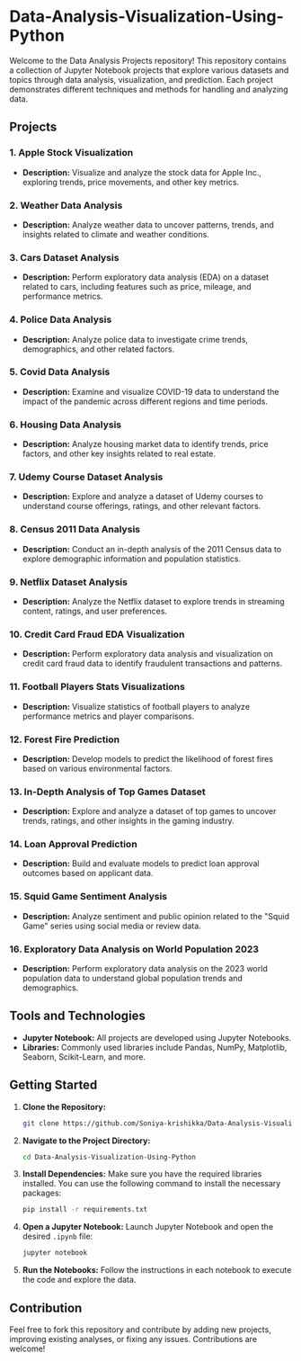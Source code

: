 # Data-Analysis-Visualization-Using-Python

Welcome to the Data Analysis Projects repository! This repository contains a collection of Jupyter Notebook projects that explore various datasets and topics through data analysis, visualization, and prediction. Each project demonstrates different techniques and methods for handling and analyzing data.

## Projects

### 1. Apple Stock Visualization
- **Description:** Visualize and analyze the stock data for Apple Inc., exploring trends, price movements, and other key metrics.

### 2. Weather Data Analysis
- **Description:** Analyze weather data to uncover patterns, trends, and insights related to climate and weather conditions.

### 3. Cars Dataset Analysis
- **Description:** Perform exploratory data analysis (EDA) on a dataset related to cars, including features such as price, mileage, and performance metrics.

### 4. Police Data Analysis
- **Description:** Analyze police data to investigate crime trends, demographics, and other related factors.

### 5. Covid Data Analysis
- **Description:** Examine and visualize COVID-19 data to understand the impact of the pandemic across different regions and time periods.

### 6. Housing Data Analysis
- **Description:** Analyze housing market data to identify trends, price factors, and other key insights related to real estate.

### 7. Udemy Course Dataset Analysis
- **Description:** Explore and analyze a dataset of Udemy courses to understand course offerings, ratings, and other relevant factors.

### 8. Census 2011 Data Analysis
- **Description:** Conduct an in-depth analysis of the 2011 Census data to explore demographic information and population statistics.

### 9. Netflix Dataset Analysis
- **Description:** Analyze the Netflix dataset to explore trends in streaming content, ratings, and user preferences.

### 10. Credit Card Fraud EDA Visualization
- **Description:** Perform exploratory data analysis and visualization on credit card fraud data to identify fraudulent transactions and patterns.

### 11. Football Players Stats Visualizations
- **Description:** Visualize statistics of football players to analyze performance metrics and player comparisons.

### 12. Forest Fire Prediction
- **Description:** Develop models to predict the likelihood of forest fires based on various environmental factors.

### 13. In-Depth Analysis of Top Games Dataset
- **Description:** Explore and analyze a dataset of top games to uncover trends, ratings, and other insights in the gaming industry.

### 14. Loan Approval Prediction
- **Description:** Build and evaluate models to predict loan approval outcomes based on applicant data.

### 15. Squid Game Sentiment Analysis
- **Description:** Analyze sentiment and public opinion related to the "Squid Game" series using social media or review data.

### 16. Exploratory Data Analysis on World Population 2023
- **Description:** Perform exploratory data analysis on the 2023 world population data to understand global population trends and demographics.

## Tools and Technologies

- **Jupyter Notebook:** All projects are developed using Jupyter Notebooks.
- **Libraries:** Commonly used libraries include Pandas, NumPy, Matplotlib, Seaborn, Scikit-Learn, and more.

## Getting Started

1. **Clone the Repository:**
   ```bash
   git clone https://github.com/Soniya-krishikka/Data-Analysis-Visualization-Using-Python.git
   ```

2. **Navigate to the Project Directory:**
   ```bash
   cd Data-Analysis-Visualization-Using-Python
   ```

3. **Install Dependencies:**
   Make sure you have the required libraries installed. You can use the following command to install the necessary packages:
   ```bash
   pip install -r requirements.txt
   ```

4. **Open a Jupyter Notebook:**
   Launch Jupyter Notebook and open the desired `.ipynb` file:
   ```bash
   jupyter notebook
   ```

5. **Run the Notebooks:**
   Follow the instructions in each notebook to execute the code and explore the data.

## Contribution

Feel free to fork this repository and contribute by adding new projects, improving existing analyses, or fixing any issues. Contributions are welcome!
